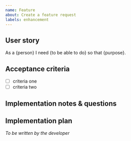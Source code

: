 ```yaml
---
name: Feature
about: Create a feature request
labels: enhancement
---
```


## User story

As a {person} I need {to be able to do} so that {purpose}.

## Acceptance criteria

- [ ] criteria one
- [ ] criteria two

## Implementation notes & questions

## Implementation plan

_To be written by the developer_